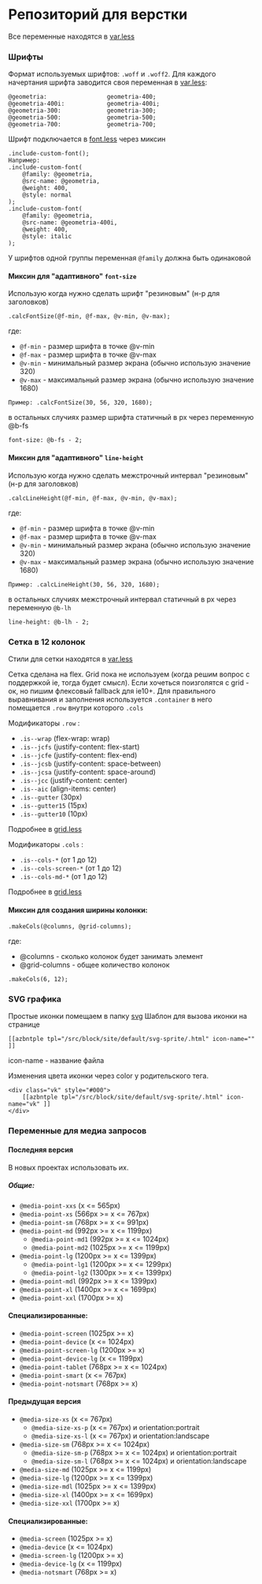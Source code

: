 # Репозиторий для верстки
Все переменные находятся в [var.less](/src/css/site/var.less)

### Шрифты

Формат используемых шрифтов: `.woff` и `.woff2`.
Для каждого начертания шрифта заводится своя переменная в [var.less](/src/css/site/var.less):
```
@geometria: 				geometria-400;
@geometria-400i: 			geometria-400i;
@geometria-300: 			geometria-300;
@geometria-500: 			geometria-500;
@geometria-700: 			geometria-700;
```
Шрифт подключается в [font.less](/src/css/site/font.less) через миксин
```
.include-custom-font();
Например:
.include-custom-font(
	@family: @geometria,
	@src-name: @geometria,
	@weight: 400, 
	@style: normal
);
.include-custom-font(
	@family: @geometria,
	@src-name: @geometria-400i,
	@weight: 400, 
	@style: italic
);
```
У шрифтов одной группы переменная `@family` должна быть одинаковой 

#### Миксин для "адаптивного" `font-size`
Использую когда нужно сделать шрифт "резиновым" (н-р для заголовков)
```
.calcFontSize(@f-min, @f-max, @v-min, @v-max);
```
где:
* `@f-min` - размер шрифта в точке @v-min
* `@f-max` - размер шрифта в точке @v-max
* `@v-min` - минимальный размер экрана (обычно использую значение 320)
* `@v-max` - максимальный размер экрана (обычно использую значение 1680)
```
Пример: .calcFontSize(30, 56, 320, 1680);
```

в остальных случиях размер шрифта статичный в px через переменную @b-fs
```
font-size: @b-fs - 2;
```

#### Миксин для "адаптивного" `line-height`
Использую когда нужно сделать межстрочный интервал "резиновым" (н-р для заголовков)
```
.calcLineHeight(@f-min, @f-max, @v-min, @v-max);
```
где:
* `@f-min` - размер шрифта в точке @v-min
* `@f-max` - размер шрифта в точке @v-max
* `@v-min` - минимальный размер экрана (обычно использую значение 320)
* `@v-max` - максимальный размер экрана (обычно использую значение 1680)
```
Пример: .calcLineHeight(30, 56, 320, 1680);
```

в остальных случиях межстрочный интервал статичный в px через переменную `@b-lh`
```
line-height: @b-lh - 2;
```

### Сетка в 12 колонок
Стили для сетки находятся в [var.less](/src/css/bootstrap/grid.less)</p>
Сетка сделана на flex. Grid пока не используем (когда решим вопрос с поддержкой ie, тогда будет смысл). Если хочеться поизголятся с grid - ок, но пишим флексовый fallback для ie10+.
Для правильного выравнивания и заполнения используется `.container` в него помещается `.row` внутри которого `.cols`

Модификаторы `.row` : 
* `.is--wrap` (flex-wrap: wrap)
* `.is--jcfs` (justify-content: flex-start)
* `.is--jcfe` (justify-content: flex-end)
* `.is--jcsb` (justify-content: space-between)
* `.is--jcsa` (justify-content: space-around)
* `.is--jcc`  (justify-content: center)
* `.is--aic` (align-items: center)
* `.is--gutter` (30px)
* `.is--gutter15` (15px)
* `.is--gutter10` (10px)

Подробнее в [grid.less](/src/css/bootstrap/grid.less)

Модификаторы `.cols` :
* `.is--cols-*` (от 1 до 12)
* `.is--cols-screen-*` (от 1 до 12)
* `.is--cols-md-*` (от 1 до 12)

Подробнее в [grid.less](/src/css/bootstrap/grid.less)

#### Миксин для создания ширины колонки:
```
.makeCols(@columns, @grid-columns);
```
где: 
* @columns - сколько колонок будет занимать элемент
* @grid-columns - общее количество колонок
```
.makeCols(6, 12);
```
### SVG графика
Простые иконки помещаем в папку [svg](/src/svg/)
Шаблон для вызова иконки на странице
``` 
[[azbntple tpl="/src/block/site/default/svg-sprite/.html" icon-name="" ]] 
```
icon-name - название файла

Изменения цвета иконки через color у родительского тега.
```
<div class="vk" style="#000">
	[[azbntple tpl="/src/block/site/default/svg-sprite/.html" icon-name="vk" ]]
</div>
```

### Переменные для медиа запросов
#### Последняя версия
В новых проектах использовать их.	

##### Общие: 
* `@media-point-xxs` (x <= 565px)
* `@media-point-xs` (566px >= x <= 767px)
* `@media-point-sm` (768px >= x <= 991px)
* `@media-point-md` (992px >= x <= 1199px)
	* `@media-point-md1` (992px >= x <= 1024px)
	* `@media-point-md2` (1025px >= x <= 1199px)
* `@media-point-lg` (1200px >= x <= 1399px)
	* `@media-point-lg1` (1200px >= x <= 1299px)
	* `@media-point-lg2` (1300px >= x <= 1399px)
* `@media-point-mdl` (992px >= x <= 1399px)
* `@media-point-xl` (1400px >= x <= 1699px)
* `@media-point-xxl` (1700px >= x)

#### Специализированные:
* `@media-point-screen` (1025px >= x)
* `@media-point-device` (x <= 1024px)
* `@media-point-screen-lg` (1200px >= x)
* `@media-point-device-lg` (x <= 1199px)
* `@media-point-tablet` (768px >= x <= 1024px)
* `@media-point-smart` (x <= 767px)
* `@media-point-notsmart` (768px >= x)

#### Предыдущая версия
* `@media-size-xs` (x <= 767px)
	* `@media-size-xs-p` (x <= 767px) и orientation:portrait
	* `@media-size-xs-l` (x <= 767px) и orientation:landscape
* `@media-size-sm` (768px >= x <= 1024px)
	* `@media-size-sm-p` (768px >= x <= 1024px) и orientation:portrait
	* `@media-size-sm-l` (768px >= x <= 1024px) и orientation:landscape
* `@media-size-md` (1025px >= x <= 1199px)
* `@media-size-lg` (1200px >= x <= 1399px)
* `@media-size-mdl` (1025px >= x <= 1399px)
* `@media-size-xl` (1400px >= x <= 1699px)
* `@media-size-xxl` (1700px >= x)

#### Специализированные:
* `@media-screen` (1025px >= x)
* `@media-device` (x <= 1024px)
* `@media-screen-lg` (1200px >= x)
* `@media-device-lg` (x <= 1199px)
* `@media-notsmart` (768px >= x)